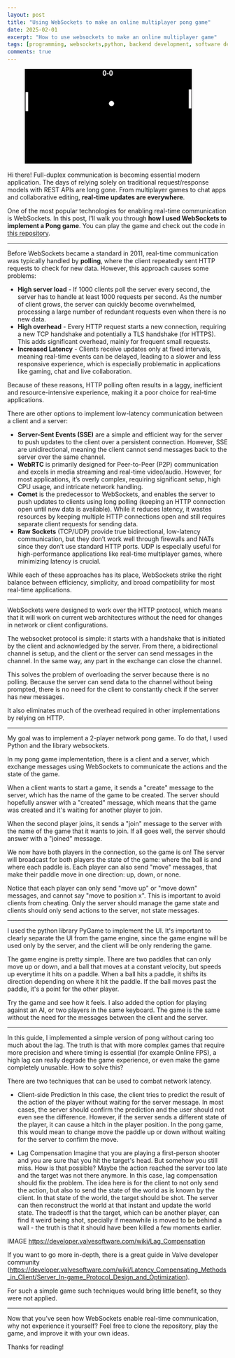 ```yaml
---
layout: post
title: "Using WebSockets to make an online multiplayer pong game"
date: 2025-02-01
excerpt: "How to use websockets to make an online multiplayer game"
tags: [programming, websockets,python, backend development, software development]
comments: true
---
```


<figure>
    <a href="/assets/img/pong/pong_game.gif"><img src="/assets/img/pong/pong_game.gif" style="max-width: 90%"></a>
</figure>

Hi there! Full-duplex communication is becoming essential modern application. The days of relying solely on traditional request/response models with REST APIs are long gone. From multiplayer games to chat apps and collaborative editing, **real-time updates are everywhere**.

One of the most popular technologies for enabling real-time communication is WebSockets. In this post, I'll walk you through **how I used WebSockets to implement a Pong game**. You can play the game and check out the code in [this repository](https://github.com/diogodanielsoaresferreira/pong).

---------------------

Before WebSockets became a standard in 2011, real-time communication was typically handled by **polling**, where the client repeatedly sent HTTP requests to check for new data. However, this approach causes some problems:
- **High server load** - If 1000 clients poll the server every second, the server has to handle at least 1000 requests per second. As the number of client grows, the server can quickly become overwhelmed, processing a large number of redundant requests even when there is no new data.
- **High overhead** - Every HTTP request starts a new connection, requiring a new TCP handshake and potentially a TLS handshake (for HTTPS). This adds significant overhead, mainly for frequent small requests.
- **Increased Latency** - Clients receive updates only at fixed intervals, meaning real-time events can be delayed, leading to a slower and less responsive experience, which is especially problematic in applications like gaming, chat and live collaboration.

Because of these reasons, HTTP polling often results in a laggy, inefficient and resource-intensive experience, making it a poor choice for real-time applications.

There are other options to implement low-latency communication between a client and a server:

- **Server-Sent Events (SSE)** are a simple and efficient way for the server to push updates to the client over a persistent connection. However, SSE are unidirectional, meaning the client cannot send messages back to the server over the same channel.
- **WebRTC** is primarily designed for Peer-to-Peer (P2P) communication and excels in media streaming and real-time video/audio. However, for most applications, it’s overly complex, requiring significant setup, high CPU usage, and intricate network handling.
- **Comet** is the predecessor to WebSockets, and enables the server to push updates to clients using long polling (keeping an HTTP connection open until new data is available). While it reduces latency, it wastes resources by keeping multiple HTTP connections open and still requires separate client requests for sending data.
- **Raw Sockets** (TCP/UDP) provide true bidirectional, low-latency communication, but they don’t work well through firewalls and NATs since they don’t use standard HTTP ports. UDP is especially useful for high-performance applications like real-time multiplayer games, where minimizing latency is crucial.

While each of these approaches has its place, WebSockets strike the right balance between efficiency, simplicity, and broad compatibility for most real-time applications.

---------------------

WebSockets were designed to work over the HTTP protocol, which means that it will work on current web architectures without the need for changes in network or client configurations.

The websocket protocol is simple: it starts with a handshake that is initiated by the client and acknowledged by the server. From there, a bidirectional channel is setup, and the client or the server can send messages in the channel. In the same way, any part in the exchange can close the channel.

This solves the problem of overloading the server because there is no polling. Because the server can send data to the channel without being prompted, there is no need for the client to constantly check if the server has new messages.

It also eliminates much of the overhead required in other implementations by relying on HTTP.


---------------------

My goal was to implement a 2-player network pong game. To do that, I used Python and the library websockets.

In my pong game implementation, there is a client and a server, which exchange messages using WebSockets to communicate the actions and the state of the game.

When a client wants to start a game, it sends a "create" message to the server, which has the name of the game to be created. The server should hopefully answer with a "created" message, which means that the game was created and it's waiting for another player to join.

When the second player joins, it sends a "join" message to the server with the name of the game that it wants to join. If all goes well, the server should answer with a "joined" message.

We now have both players in the connection, so the game is on! The server will broadcast for both players the state of the game: where the ball is and where each paddle is. Each player can also send "move" messages, that make their paddle move in one direction: up, down, or none.

Notice that each player can only send "move up" or "move down" messages, and cannot say "move to position x". This is important to avoid clients from cheating. Only the server should manage the game state and clients should only send actions to the server, not state messages.

---------------------


I used the python library PyGame to implement the UI. It's important to clearly separate the UI from the game engine, since the game engine will be used only by the server, and the client will be only rendering the game.

The game engine is pretty simple. There are two paddles that can only move up or down, and a ball that moves at a constant velocity, but speeds up everytime it hits on a paddle. When a ball hits a paddle, it shifts its direction depending on where it hit the paddle. If the ball moves past the paddle, it's a point for the other player.

Try the game and see how it feels. I also added the option for playing against an AI, or two players in the same keyboard. The game is the same without the need for the messages between the client and the server.

---------------------


In this guide, I implemented a simple version of pong without caring too much about the lag. The truth is that with more complex games that require more precision and where timing is essential (for example Online FPS), a high lag can really degrade the game experience, or even make the game completely unusable. How to solve this?

There are two techniques that can be used to combat network latency.

- Client-side Prediction
In this case, the client tries to predict the result of the action of the player without waiting for the server message. In most cases, the server should confirm the prediction and the user should not even see the difference. However, if the server sends a different state of the player, it can cause a hitch in the player position. In the pong game, this would mean to change move the paddle up or down without waiting for the server to confirm the move.

- Lag Compensation
Imagine that you are playing a first-person shooter and you are sure that you hit the target's head. But somehow you still miss. How is that possible? Maybe the action reached the server too late and the target was not there anymore.
In this case, lag compensation should fix the problem. The idea here is for the client to not only send the action, but also to send the state of the world as is known by the client. In that state of the world, the target should be shot. The server can then reconstruct the world at that instant and update the world state.
The tradeoff is that the target, which can be another player, can find it weird being shot, specially if meanwhile is moved to be behind a wall - the truth is that it should have been killed a few moments earlier.

IMAGE https://developer.valvesoftware.com/wiki/Lag_Compensation

If you want to go more in-depth, there is a great guide in Valve developer community (https://developer.valvesoftware.com/wiki/Latency_Compensating_Methods_in_Client/Server_In-game_Protocol_Design_and_Optimization).

For such a simple game such techniques would bring little benefit, so they were not applied.

---------------------

Now that you’ve seen how WebSockets enable real-time communication, why not experience it yourself? Feel free to clone the repository, play the game, and improve it with your own ideas.

Thanks for reading!